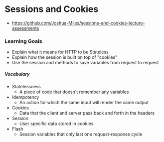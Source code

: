 # Sessions and Cookies
- <https://github.com/Joshua-Miles/sessions-and-cookies-lecture-assessments>

### Learning Goals 
- Explain what it means for HTTP to be Stateless
- Explain how the session is built on top of "cookies"
- Use the session and methods to save variables from request to request

##### Vocabulary
* Statelessness
    * A piece of code that doesn't remember any variables
* Idempotency
    * An action for which the same input will render the same output
* Cookies
    * Data that the client and server pass back and forth in the headers
* Session
    * User specific data stored in cookies
* Flash
    * Session variables that only last one request-response cycle